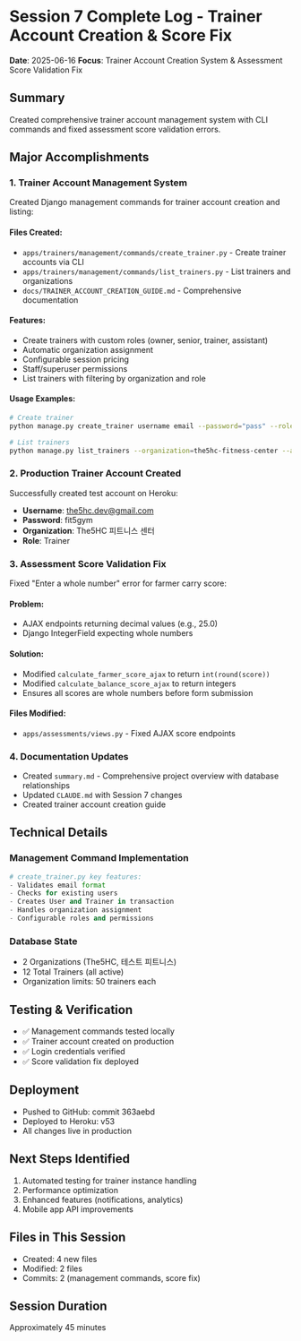 # Session 7 Complete Log - Trainer Account Creation & Score Fix
**Date**: 2025-06-16
**Focus**: Trainer Account Creation System & Assessment Score Validation Fix

## Summary
Created comprehensive trainer account management system with CLI commands and fixed assessment score validation errors.

## Major Accomplishments

### 1. Trainer Account Management System
Created Django management commands for trainer account creation and listing:

#### Files Created:
- `apps/trainers/management/commands/create_trainer.py` - Create trainer accounts via CLI
- `apps/trainers/management/commands/list_trainers.py` - List trainers and organizations
- `docs/TRAINER_ACCOUNT_CREATION_GUIDE.md` - Comprehensive documentation

#### Features:
- Create trainers with custom roles (owner, senior, trainer, assistant)
- Automatic organization assignment
- Configurable session pricing
- Staff/superuser permissions
- List trainers with filtering by organization and role

#### Usage Examples:
```bash
# Create trainer
python manage.py create_trainer username email --password="pass" --role=trainer

# List trainers
python manage.py list_trainers --organization=the5hc-fitness-center --active-only
```

### 2. Production Trainer Account Created
Successfully created test account on Heroku:
- **Username**: the5hc.dev@gmail.com
- **Password**: fit5gym
- **Organization**: The5HC 피트니스 센터
- **Role**: Trainer

### 3. Assessment Score Validation Fix
Fixed "Enter a whole number" error for farmer carry score:

#### Problem:
- AJAX endpoints returning decimal values (e.g., 25.0)
- Django IntegerField expecting whole numbers

#### Solution:
- Modified `calculate_farmer_score_ajax` to return `int(round(score))`
- Modified `calculate_balance_score_ajax` to return integers
- Ensures all scores are whole numbers before form submission

#### Files Modified:
- `apps/assessments/views.py` - Fixed AJAX score endpoints

### 4. Documentation Updates
- Created `summary.md` - Comprehensive project overview with database relationships
- Updated `CLAUDE.md` with Session 7 changes
- Created trainer account creation guide

## Technical Details

### Management Command Implementation
```python
# create_trainer.py key features:
- Validates email format
- Checks for existing users
- Creates User and Trainer in transaction
- Handles organization assignment
- Configurable roles and permissions
```

### Database State
- 2 Organizations (The5HC, 테스트 피트니스)
- 12 Total Trainers (all active)
- Organization limits: 50 trainers each

## Testing & Verification
- ✅ Management commands tested locally
- ✅ Trainer account created on production
- ✅ Login credentials verified
- ✅ Score validation fix deployed

## Deployment
- Pushed to GitHub: commit 363aebd
- Deployed to Heroku: v53
- All changes live in production

## Next Steps Identified
1. Automated testing for trainer instance handling
2. Performance optimization
3. Enhanced features (notifications, analytics)
4. Mobile app API improvements

## Files in This Session
- Created: 4 new files
- Modified: 2 files
- Commits: 2 (management commands, score fix)

## Session Duration
Approximately 45 minutes